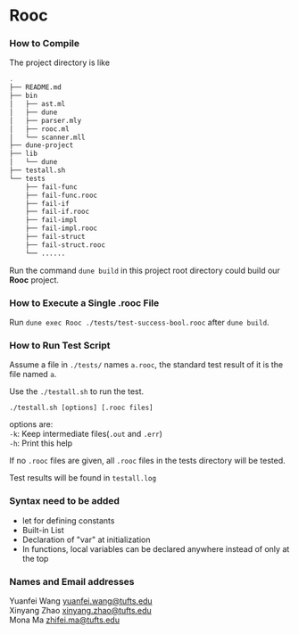 # Rooc

### How to Compile

The project directory is like
```bash
.
├── README.md
├── bin
│   ├── ast.ml
│   ├── dune
│   ├── parser.mly
│   ├── rooc.ml
│   └── scanner.mll
├── dune-project
├── lib
│   └── dune
├── testall.sh
└── tests
    ├── fail-func
    ├── fail-func.rooc
    ├── fail-if
    ├── fail-if.rooc
    ├── fail-impl
    ├── fail-impl.rooc
    ├── fail-struct
    ├── fail-struct.rooc
    └── ......
```

Run the command `dune build` in this project root directory could build our **Rooc** project.

### How to Execute a Single .rooc File

Run `dune exec Rooc ./tests/test-success-bool.rooc` after `dune build`.

### How to Run Test Script

Assume a file in `./tests/` names `a.rooc`, the standard test result of it is the file named `a`.


Use the `./testall.sh` to run the test.

`./testall.sh [options] [.rooc files]`

options are:  
`-k`: Keep intermediate files(`.out` and `.err`)  
`-h`: Print this help  

If no `.rooc` files are given, all `.rooc` files in the tests directory will be tested.

Test results will be found in `testall.log`  

### Syntax need to be added

- let for defining constants
- Built-in List
- Declaration of "var" at initialization
- In functions, local variables can be declared anywhere instead of only at the top

### Names and Email addresses

Yuanfei Wang yuanfei.wang@tufts.edu  
Xinyang Zhao xinyang.zhao@tufts.edu  
Mona Ma zhifei.ma@tufts.edu  